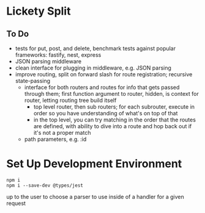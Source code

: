 # Lickety Split
## To Do
- tests for put, post, and delete, benchmark tests against popular frameworks: fastify, nest, express
- JSON parsing middleware
- clean interface for plugging in middleware, e.g. JSON parsing
- improve routing, split on forward slash for route registration; recursive state-passing
  - interface for both routers and routes for info that gets passed through them; first function argument to router, hidden, is context for router, letting routing tree build itself
    - top level router, then sub routers; for each subrouter, execute in order so you have understanding of what's on top of that
    - in the top level, you can try matching in the order that the routes are defined, with ability to dive into a route and hop back out if it's not a proper match
  - path parameters, e.g. :id


# Set Up Development Environment 
```
npm i 
npm i --save-dev @types/jest

```

up to the user to choose a parser to use inside of a handler for a given request 